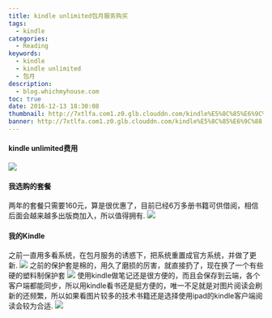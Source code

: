 ```yaml
---
title: kindle unlimited包月服务购买
tags:
  - kindle
categories:
  - Reading
keywords:
  - kindle
  - kindle unlimited
  - 包月
description:
  - blog.whichmyhouse.com
toc: true
date: 2016-12-13 18:30:08
thumbnail: http://7xtlfa.com1.z0.glb.clouddn.com/kindle%E5%8C%85%E6%9C%88.png
banner: http://7xtlfa.com1.z0.glb.clouddn.com/kindle%E5%8C%85%E6%9C%88.png
---
```


#### kindle unlimited费用
![](http://7xtlfa.com1.z0.glb.clouddn.com/kindle_sms.png)

#### 我选购的套餐
两年的套餐只需要160元，算是很优惠了，目前已经6万多册书籍可供借阅，相信后面会越来越多出版商加入，所以值得拥有.
![](http://7xtlfa.com1.z0.glb.clouddn.com/kindle%E5%A5%97%E9%A4%90.png)
<!-- more -->

#### 我的Kindle
之前一直用多看系统，在包月服务的诱惑下，把系统重置成官方系统，并做了更新.
![](http://7xtlfa.com1.z0.glb.clouddn.com/kindle1.JPG)
之前的保护套是棉的，用久了磨损的厉害，就直接扔了，现在换了一个有些硬的塑料制保护套
![](http://7xtlfa.com1.z0.glb.clouddn.com/kindle2.JPG)
使用kindle做笔记还是很方便的，而且会保存到云端，各个客户端都能同步，所以用kindle看书还是挺方便的，唯一不足就是对图片阅读会刷新的还频繁，所以如果看图片较多的技术书籍还是选择使用ipad的kindle客户端阅读会较为合适.
![](http://7xtlfa.com1.z0.glb.clouddn.com/kindle3.JPG)